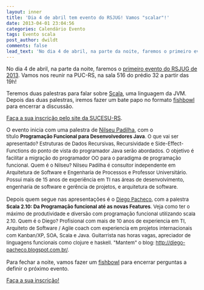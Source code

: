 ```yaml
---
layout: inner
title: 'Dia 4 de abril tem evento do RSJUG! Vamos "scalar"!'
date: 2013-04-01 23:04:56
categories: Calendário Evento
tags: Evento scala
post_author: dwildt
comments: false
lead_text: 'No dia 4 de abril, na parte da noite, faremos o primeiro evento do RSJUG de 2013. Vamos nos reunir na PUC-RS, na sala 516 do prédio 32 a partir das 19h! Teremos duas palestras para falar sobre Scala, uma linguagem da JVM. Depois das duas palestras, iremos...'
---
```


No dia 4 de abril, na parte da noite, faremos o <a href="http://www.sucesurs.org.br/evento/vamos-scalar-evento-do-rsjug" target="_blank">primeiro evento do RSJUG de 2013</a>. Vamos nos reunir na PUC-RS, na sala 516 do prédio 32 a partir das 19h!

Teremos duas palestras para falar sobre <a href="http://www.scala-lang.org/" target="_blank">Scala</a>, uma linguagem da JVM. Depois das duas palestras, iremos fazer um bate papo no formato <a href="http://en.wikipedia.org/wiki/Fishbowl_(conversation)" target="_blank">fishbowl</a> para encerrar a discussão.

<a href="http://www.sucesurs.org.br/evento/vamos-scalar-evento-do-rsjug" target="_blank">Faça a sua inscrição pelo site da SUCESU-RS</a>.

O evento inicia com uma palestra de <a href="http://www.linkedin.com/in/nilseupadilha" target="_blank">Nilseu Padilha</a>, com o título <span style="font-size: 13px; line-height: 19px;"><strong>Programação Funcional para Desenvolvedores Java</strong>. O que vai ser apresentado? </span><span style="font-size: 13px; line-height: 19px;">Estruturas de Dados Recursivas, Recursividade e Side-Effect-Functions do ponto de vista do programador Java serão abordados. O objetivo é facilitar a migração do programador OO para o paradigma de programação funcional. </span><span style="font-size: 13px; line-height: 19px;">Quem é o Nilseu? </span><span style="font-size: 13px; line-height: 19px;">Nilseu Padilha é consultor independente em Arquitetura de Software e Engenharia de Processos e Professor Universitário. Possui mais de 15 anos de experiência em TI nas áreas de desenvolvimento, engenharia de software e gerência de projetos, e arquitetura de software.</span>

Depois quem segue nas apresentações é o <span style="font-size: 13px; line-height: 19px;"><a href="http://www.linkedin.com/in/diegopachecors" target="_blank">Diego Pacheco</a>, com a palestra </span><span style="font-size: 13px; line-height: 19px;"><strong>Scala 2.10: Da Programação funcional até as novas Features</strong>. </span><span style="font-size: 13px; line-height: 19px;">Veja como ter o máximo de produtividade e diversão com programação funcional utilizando scala 2.10. Quem é o Diego? </span><span style="font-size: 13px; line-height: 19px;">Profisional com mais de 10 anos de experiencia em TI, Arquiteto de Software / Agile coach com experiencia em projetos internacionais com Kanban/XP, SOA, Scala e Java. Guitarrista nas horas vagas, apreciador de linguagens funcionais como clojure e haskell. "Mantem" o blog: <a href="http://diego-pacheco.blogspot.com.br/" target="_blank">http://diego-pacheco.blogspot.com.br/</a>.</span>

Para fechar a noite, vamos fazer um <a href="http://en.wikipedia.org/wiki/Fishbowl_(conversation)" target="_blank">fishbowl</a> para encerrar perguntas a definir o próximo evento.

<a href="http://www.sucesurs.org.br/evento/vamos-scalar-evento-do-rsjug" target="_blank">Faça a sua inscrição!</a>